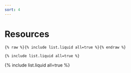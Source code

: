 ```yaml
---
sort: 4
---
```


# Resources


```
{% raw %}{% include list.liquid all=true %}{% endraw %}

{% include list.liquid all=true %}
```

{% include list.liquid all=true %}
